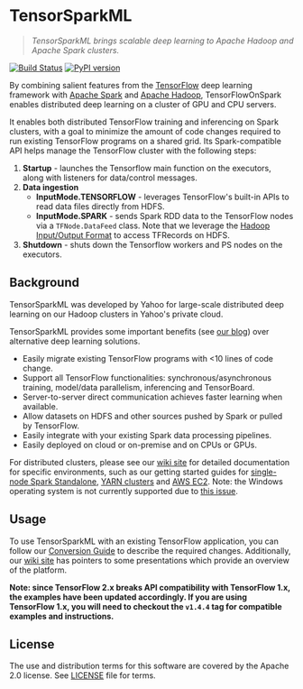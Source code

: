 <!--
Copyright 2019 Yahoo Inc.
Licensed under the terms of the Apache 2.0 license.
Please see LICENSE file in the project root for terms.
-->
# TensorSparkML
> _TensorSparkML brings scalable deep learning to Apache Hadoop and Apache Spark
clusters._

[![Build Status](https://travis-ci.org/yahoo/TensorFlowOnSpark.svg?branch=master)](https://travis-ci.org/yahoo/TensorFlowOnSpark) [![PyPI version](https://badge.fury.io/py/tensorflowonspark.svg)](https://badge.fury.io/py/tensorflowonspark)

By combining salient features from the [TensorFlow](https://www.tensorflow.org) deep learning framework with [Apache Spark](http://spark.apache.org) and [Apache Hadoop](http://hadoop.apache.org), TensorFlowOnSpark enables distributed
deep learning on a cluster of GPU and CPU servers.

It enables both distributed TensorFlow training and
inferencing on Spark clusters, with a goal to minimize the amount
of code changes required to run existing TensorFlow programs on a
shared grid.  Its Spark-compatible API helps manage the TensorFlow
cluster with the following steps:

1. **Startup** - launches the Tensorflow main function on the executors, along with listeners for data/control messages.
1. **Data ingestion**
   - **InputMode.TENSORFLOW** - leverages TensorFlow's built-in APIs to read data files directly from HDFS.
   - **InputMode.SPARK** - sends Spark RDD data to the TensorFlow nodes via a `TFNode.DataFeed` class.  Note that we leverage the [Hadoop Input/Output Format](https://github.com/tensorflow/ecosystem/tree/master/hadoop) to access TFRecords on HDFS.
1. **Shutdown** - shuts down the Tensorflow workers and PS nodes on the executors.

## Background

TensorSparkML was developed by Yahoo for large-scale distributed
deep learning on our Hadoop clusters in Yahoo's private cloud.

TensorSparkML provides some important benefits (see [our
blog](https://developer.yahoo.com/blogs/157196317141/))
over alternative deep learning solutions.
   * Easily migrate existing TensorFlow programs with <10 lines of code change.
   * Support all TensorFlow functionalities: synchronous/asynchronous training, model/data parallelism, inferencing and TensorBoard.
   * Server-to-server direct communication achieves faster learning when available.
   * Allow datasets on HDFS and other sources pushed by Spark or pulled by TensorFlow.
   * Easily integrate with your existing Spark data processing pipelines.
   * Easily deployed on cloud or on-premise and on CPUs or GPUs.

For distributed clusters, please see our [wiki site](../../wiki) for detailed documentation for specific environments, such as our getting started guides for [single-node Spark Standalone](https://github.com/kaist-dmlab/TensorSparkML/wiki/GetStarted_Standalone), [YARN clusters](../../wiki/GetStarted_YARN) and [AWS EC2](../../wiki/GetStarted_EC2).  Note: the Windows operating system is not currently supported due to [this issue](https://github.com/kaist-dmlab/TensorSparkML/issues/36).

## Usage

To use TensorSparkML with an existing TensorFlow application, you can follow our [Conversion Guide](../../wiki/Conversion-Guide) to describe the required changes.  Additionally, our [wiki site](../../wiki) has pointers to some presentations which provide an overview of the platform.

**Note: since TensorFlow 2.x breaks API compatibility with TensorFlow 1.x, the examples have been updated accordingly.  If you are using TensorFlow 1.x, you will need to checkout the `v1.4.4` tag for compatible examples and instructions.**

## License

The use and distribution terms for this software are covered by the Apache 2.0 license.
See [LICENSE](LICENSE) file for terms.
